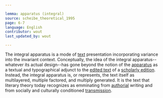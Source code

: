 ```yaml
---

lemma: apparatus (integral)
source: scheibe_theoretical_1995
page: 6-7
language: English
contributor: wout
last_updated_by: wout

---
```


The integral apparatus is a mode of [text](text.html) presentation incorporating variance into the invariant context. Conceptually, the idea of the integral apparatus--whatever its actual design--has gone beyond the notion of the [apparatus](apparatusCritical.html) as a textual and typographical adjunct to the [edited text](textEdited.html) of a [scholarly edition](editionScholarly.html). Instead, the integral apparatus is, or represents, the text itself as multilayered, multiple factored, and multiply generated. It is the text that literary theory today recognizes as emminating from [authorial](authorial.html) writing and from socially and culturally conditioned [transmission](textualTransmission.html).
